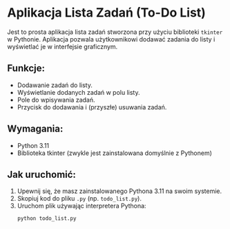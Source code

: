 # Aplikacja Lista Zadań (To-Do List)

Jest to prosta aplikacja lista zadań stworzona przy użyciu biblioteki `tkinter` w Pythonie. Aplikacja pozwala użytkownikowi dodawać zadania do listy i wyświetlać je w interfejsie graficznym.

## Funkcje:
- Dodawanie zadań do listy.
- Wyświetlanie dodanych zadań w polu listy.
- Pole do wpisywania zadań.
- Przycisk do dodawania i (przyszłe) usuwania zadań.

## Wymagania:
- Python 3.11
- Biblioteka tkinter (zwykle jest zainstalowana domyślnie z Pythonem)

## Jak uruchomić:
1. Upewnij się, że masz zainstalowanego Pythona 3.11 na swoim systemie.
2. Skopiuj kod do pliku `.py` (np. `todo_list.py`).
3. Uruchom plik używając interpretera Pythona:
   ```bash
   python todo_list.py
